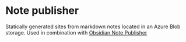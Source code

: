 # Note publisher
Statically generated sites from markdown notes located in an Azure Blob storage.
Used in combination with [Obsidian Note Publisher](https://github.com/oleeskild/notepublisher)